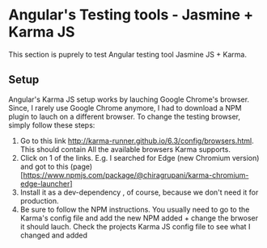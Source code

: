 # Angular's Testing tools - Jasmine + Karma JS

This section is puprely to test Angular testing tool Jasmine JS + Karma.

## Setup

Angular's Karma JS setup works by lauching Google Chrome's browser.
Since, I rarely use Google Chrome anymore, I had to download a NPM plugin to lauch on a different browser.
To change the testing browser, simply follow these steps:

1. Go to this link http://karma-runner.github.io/6.3/config/browsers.html. This should contain All the available browsers Karma supports.
2. Click on 1 of the links. E.g. I searched for Edge (new Chromium version) and got to this (page)[https://www.npmjs.com/package/@chiragrupani/karma-chromium-edge-launcher]
3. Install it as a dev-dependency , of course, because we don't need it for production.
4. Be sure to follow the NPM instructions. You usually need to go to the Karma's config file and add the new NPM added + change the brwoser it should lauch. Check the projects Karma JS config file to see what I changed and added

